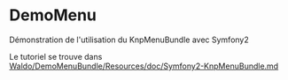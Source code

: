 DemoMenu
========

Démonstration de l'utilisation du KnpMenuBundle avec Symfony2

Le tutoriel se trouve dans [Waldo/DemoMenuBundle/Resources/doc/Symfony2-KnpMenuBundle.md](Waldo/DemoMenuBundle/Resources/doc/Symfony2-KnpMenuBundle.md)
